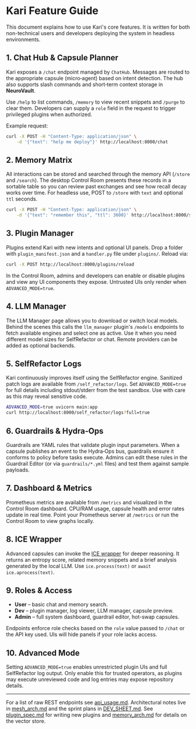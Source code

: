 # Kari Feature Guide

This document explains how to use Kari's core features. It is written for both non-technical users and developers deploying the system in headless environments.

## 1. Chat Hub & Capsule Planner

Kari exposes a `/chat` endpoint managed by `ChatHub`. Messages are routed to the appropriate capsule (micro‑agent) based on intent detection. The hub also supports slash commands and short‑term context storage in **NeuroVault**.

Use `/help` to list commands, `/memory` to view recent snippets and `/purge` to clear them. Developers can supply a `role` field in the request to trigger privileged plugins when authorized.

Example request:

```bash
curl -X POST -H "Content-Type: application/json" \
    -d '{"text": "help me deploy"}' http://localhost:8000/chat
```

## 2. Memory Matrix

All interactions can be stored and searched through the memory API (`/store` and `/search`). The desktop Control Room presents these records in a sortable table so you can review past exchanges and see how recall decay works over time. For headless use, POST to `/store` with `text` and optional `ttl` seconds.

```bash
curl -X POST -H "Content-Type: application/json" \
    -d '{"text": "remember this", "ttl": 3600}' http://localhost:8000/store
```

## 3. Plugin Manager

Plugins extend Kari with new intents and optional UI panels. Drop a folder with `plugin_manifest.json` and a `handler.py` file under `plugins/`. Reload via:

```bash
curl -X POST http://localhost:8000/plugins/reload
```

In the Control Room, admins and developers can enable or disable plugins and view any UI components they expose. Untrusted UIs only render when `ADVANCED_MODE=true`.

## 4. LLM Manager

The LLM Manager page allows you to download or switch local models. Behind the scenes this calls the `llm_manager` plugin's `/models` endpoints to fetch available engines and select one as active. Use it when you need different model sizes for SelfRefactor or chat. Remote providers can be added as optional backends.

## 5. SelfRefactor Logs

Kari continuously improves itself using the SelfRefactor engine. Sanitized patch logs are available from `/self_refactor/logs`. Set `ADVANCED_MODE=true` for full details including stdout/stderr from the test sandbox. Use with care as this may reveal sensitive code.

```bash
ADVANCED_MODE=true uvicorn main:app
curl http://localhost:8000/self_refactor/logs?full=true
```

## 6. Guardrails & Hydra‑Ops

Guardrails are YAML rules that validate plugin input parameters. When a capsule publishes an event to the Hydra‑Ops bus, guardrails ensure it conforms to policy before tasks execute. Admins can edit these rules in the Guardrail Editor (or via `guardrails/*.yml` files) and test them against sample payloads.

## 7. Dashboard & Metrics

Prometheus metrics are available from `/metrics` and visualized in the Control Room dashboard. CPU/RAM usage, capsule health and error rates update in real time. Point your Prometheus server at `/metrics` or run the Control Room to view graphs locally.

## 8. ICE Wrapper

Advanced capsules can invoke the [ICE wrapper](ice_wrapper.md) for deeper reasoning. It returns an entropy score, related memory snippets and a brief analysis generated by the local LLM. Use `ice.process(text)` or `await ice.aprocess(text)`.

## 9. Roles & Access

- **User** – basic chat and memory search.
- **Dev** – plugin manager, log viewer, LLM manager, capsule preview.
- **Admin** – full system dashboard, guardrail editor, hot-swap capsules.

Endpoints enforce role checks based on the `role` value passed to `/chat` or the API key used. UIs will hide panels if your role lacks access.

## 10. Advanced Mode

Setting `ADVANCED_MODE=true` enables unrestricted plugin UIs and full SelfRefactor log output. Only enable this for trusted operators, as plugins may execute unreviewed code and log entries may expose repository details.

---

For a list of raw REST endpoints see [api_usage.md](api_usage.md). Architectural notes live in [mesh_arch.md](mesh_arch.md) and the sprint plans in [DEV_SHEET.md](../DEV_SHEET.md). See [plugin_spec.md](plugin_spec.md) for writing new plugins and [memory_arch.md](memory_arch.md) for details on the vector store.
